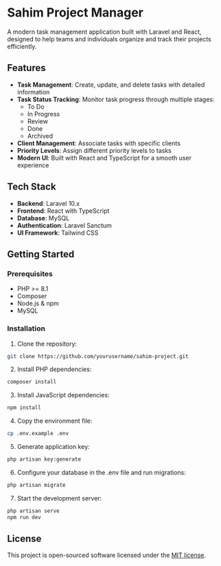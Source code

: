 # Sahim Project Manager

A modern task management application built with Laravel and React, designed to help teams and individuals organize and track their projects efficiently.

## Features

- **Task Management**: Create, update, and delete tasks with detailed information
- **Task Status Tracking**: Monitor task progress through multiple stages:
  - To Do
  - In Progress
  - Review
  - Done
  - Archived
- **Client Management**: Associate tasks with specific clients
- **Priority Levels**: Assign different priority levels to tasks
- **Modern UI**: Built with React and TypeScript for a smooth user experience

## Tech Stack

- **Backend**: Laravel 10.x
- **Frontend**: React with TypeScript
- **Database**: MySQL
- **Authentication**: Laravel Sanctum
- **UI Framework**: Tailwind CSS

## Getting Started

### Prerequisites

- PHP >= 8.1
- Composer
- Node.js & npm
- MySQL

### Installation

1. Clone the repository:
```bash
git clone https://github.com/yourusername/sahim-project.git
```

2. Install PHP dependencies:
```bash
composer install
```

3. Install JavaScript dependencies:
```bash
npm install
```

4. Copy the environment file:
```bash
cp .env.example .env
```

5. Generate application key:
```bash
php artisan key:generate
```

6. Configure your database in the .env file and run migrations:
```bash
php artisan migrate
```

7. Start the development server:
```bash
php artisan serve
npm run dev
```

## License

This project is open-sourced software licensed under the [MIT license](https://opensource.org/licenses/MIT).

